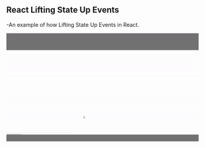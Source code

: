 ## React Lifting State Up Events

-An example of how Lifting State Up Events in React.

![gif](https://raw.githubusercontent.com/yhekim/CSS_example_2/main/css.gif)